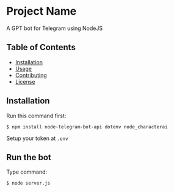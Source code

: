 # Project Name

A GPT bot for Telegram using NodeJS

## Table of Contents

- [Installation](#installation)
- [Usage](#usage)
- [Contributing](#contributing)
- [License](#license)

## Installation

Run this command first:
```shell
$ npm install node-telegram-bot-api dotenv node_characterai
```

Setup your token at `.env` 

## Run the bot

Type command:
```
$ node server.js
```

